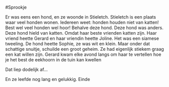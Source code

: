 #Sprookje

Er was eens een hond, en ze woonde in Stieletch.
Stieletch is een plaats waar veel honden wonen.
Iedereen weet: honden houden niet van katten!
Best wel veel honden wel hoor!
Behalve deze hond.
Deze hond was anders.
Deze hond hield van katten.
Omdat haar beste vrienden katten zijn.
Haar vriend heette Gerard en haar vriendin heette Joline.
Het was een siamese tweeling.
De hond heette Sophie, ze was wit en klein.
Maar onder dat schattige snuitje, schuilde een groot geheim.
Ze had eigenlijk stiekem graag een kat willen zijn.
Gerard kwam elke avond langs om haar te vertellen
hoe je het best de eekhoorn in de tuin kan kwellen

Dat liep dodelijk af...

En ze leefde nog lang en gelukkig.
Einde
